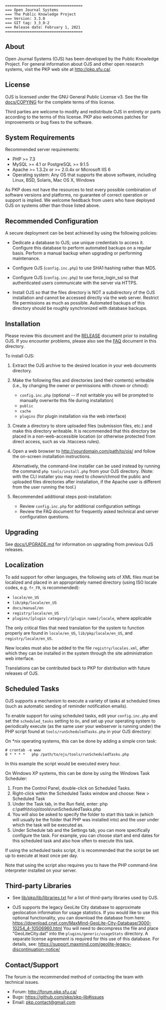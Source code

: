 	===================================
	=== Open Journal Systems
	=== The Public Knowledge Project
	=== Version: 3.3.0
	=== GIT tag: 3_3_0-2
	=== Release date: February 1, 2021
	===================================


## About

Open Journal Systems (OJS) has been developed by the Public Knowledge Project.
For general information about OJS and other open research systems, visit the
PKP web site at <http://pkp.sfu.ca/>.


## License

OJS is licensed under the GNU General Public License v3. See the file
[docs/COPYING](COPYING) for the complete terms of this license.

Third parties are welcome to modify and redistribute OJS in entirety or parts
according to the terms of this license. PKP also welcomes patches for
improvements or bug fixes to the software.


## System Requirements

Recommended server requirements:

* PHP >= 7.3
* MySQL >= 4.1 or PostgreSQL >= 9.1.5
* Apache >= 1.3.2x or >= 2.0.4x or Microsoft IIS 6
* Operating system: Any OS that supports the above software, including
	Linux, BSD, Solaris, Mac OS X, Windows

As PKP does not have the resources to test every possible combination of
software versions and platforms, no guarantee of correct operation or support
is implied. We welcome feedback from users who have deployed OJS on systems
other than those listed above.


## Recommended Configuration

A secure deployment can be best achieved by using the following policies:

* Dedicate a database to OJS; use unique credentials to access it.
	Configure this database to perform automated backups on a regular
	basis. Perform a manual backup when upgrading or performing
	maintenance.

* Configure OJS (`config.inc.php`) to use SHA1 hashing rather than MD5.

* Configure OJS (`config.inc.php`) to use force_login_ssl so that
	authenticated users communicate with the server via HTTPS.

* Install OJS so that the files directory is NOT a subdirectory of
	the OJS installation and cannot be accessed directly via the web
	server. Restrict file permissions as much as possible. Automated
	backups of this directory should be roughly synchronized with
	database backups.


## Installation

Please review this document and the [RELEASE](RELEASE) document prior to installing OJS.
If you encounter problems, please also see the [FAQ](FAQ) document in this directory.

To install OJS:

1. Extract the OJS archive to the desired location in your web
	 documents directory.

2. Make the following files and directories (and their contents)
	 writeable (i.e., by changing the owner or permissions with chown or
	 chmod):
	 
	 * `config.inc.php` (optional -- if not writable you will be prompted
		 to manually overwrite this file during installation)
	 * `public`
	 * `cache`
	 * `plugins` (for plugin installation via the web interface)

3. Create a directory to store uploaded files (submission files, etc.)
	 and make this directory writeable. It is recommended that this
	 directory be placed in a non-web-accessible location (or otherwise
	 protected from direct access, such as via .htaccess rules).
	 
4. Open a web browser to http://yourdomain.com/path/to/ojs/ and
	 follow the on-screen installation instructions.
	 
	 Alternatively, the command-line installer can be used instead by
	 running the command `php tools/install.php` from your OJS directory.
	 (Note: with the CLI installer you may need to chown/chmod the public
	 and uploaded files directories after installation, if the Apache
	 user is different from the user running the tool.)

5. Recommended additional steps post-installation:

	 * Review `config.inc.php` for additional configuration settings
	 * Review the FAQ document for frequently asked technical and
		 server configuration questions.


## Upgrading

See [docs/UPGRADE.md](UPGRADE.md) for information on upgrading from previous OJS releases.


## Localization

To add support for other languages, the following sets of XML files must be
localized and placed in an appropriately named directory (using ISO locale 
codes, e.g. `fr_FR`, is recommended):

* `locale/en_US`
* `lib/pkp/locale/en_US`
* `docs/manual/en`
* `registry/locale/en_US`
* `plugins/[plugin category]/[plugin name]/locale`, where applicable

The only critical files that need translation for the system to function
properly are found in `locale/en_US`, `lib/pkp/locale/en_US`, and
`registry/locale/en_US`.

New locales must also be added to the file `registry/locales.xml`, after which
they can be installed in the system through the site administration web
interface.
	
Translations can be contributed back to PKP for distribution with future
releases of OJS.


## Scheduled Tasks

OJS supports a mechanism to execute a variety of tasks at scheduled times
(such as automatic sending of reminder notification emails).

To enable support for using scheduled tasks, edit your `config.inc.php` and
set the `scheduled_tasks` setting to `On`, and set up your operating system to
periodically execute (as the same user your webserver is running under) the
PHP script found at `tools/runScheduledTasks.php` in your OJS directory:

On *nix operating systems, this can be done by adding a simple cron task:
```
# crontab -e www
0 * * * *	php /path/to/ojs/tools/runScheduledTasks.php
```
In this example the script would be executed every hour.

On Windows XP systems, this can be done by using the Windows Task Scheduler:
1) From the Control Panel, double-click on Scheduled Tasks.
2) Right-click within the Scheduled Tasks window and choose:
	New > Scheduled Task
3) Under the Task tab, in the Run field, enter:
	php c:\path\to\ojs\tools\runScheduledTasks.php
4) You will also be asked to specify the folder to start this task in
	 (which will usually be the folder that PHP was installed into) and
	 the user under which the task will be executed as.
5) Under Schedule tab and the Settings tab, you can more specifically
	 configure the task. For example, you can choose start and end dates
	 for this scheduled task and also how often to execute this task.
	   
If using the scheduled tasks script, it is recommended that the script be
set up to execute at least once per day.

Note that using the script also requires you to have the PHP command-line
interpreter installed on your server.


## Third-party Libraries

* See [lib/pkp/lib/libraries.txt](../lib/pkp/lib/libraries.txt) for a list of third-party libraries
	used by OJS.

* OJS supports the legacy GeoLite City database to approximate geolocation
	information for usage statistics. If you would like to use this optional
	functionality, you can download the database from here:
	https://download.cnet.com/MaxMind-GeoLite-City-Database/3000-10254_4-10506960.html
	You will need to decompress the file and place "GeoLiteCity.dat" into
	the `plugins/generic/usageStats` directory. A separate license agreement
	is required for this use of this database. For details, see:
	https://support.maxmind.com/geolite-legacy-discontinuation-notice/

## Contact/Support

The forum is the recommended method of contacting the team with technical
issues.

* Forum: http://forum.pkp.sfu.ca/
* Bugs: https://github.com/pkp/pkp-lib#issues
* Email: pkp.contact@gmail.com
